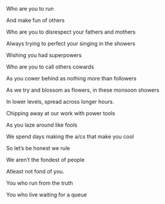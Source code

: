 Who are you to run 

And make fun of others 

Who are you to disrespect your fathers and mothers

Always trying to perfect your singing in the showers

Wishing you had superpowers 

Who are you to call others cowards 

As you cower behind as nothing more than followers

As we try and blossom as flowers, in these monsoon showers

In lower levels, spread across longer hours. 

Chipping away at our work with power tools

As you laze around like fools

We spend days making the a/cs that make you cool

So let’s be honest we rule 

We aren’t the fondest of people 

Atleast not fond of you. 

You who run from the truth 

You who live waiting for a queue 

